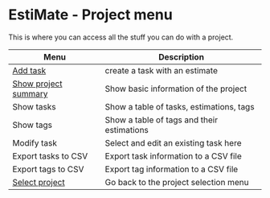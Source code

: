 # EstiMate - Project menu

This is where you can access all the stuff you can do with a project.

| Menu   | Description |
|--------|-------------|
| [Add task](./add-task-menu.md) | create a task with an estimate |
| [Show project summary](./show-project-summary.md) | Show basic information of the project |
| Show tasks | Show a table of tasks, estimations, tags |
| Show tags | Show a table of tags and their estimations |
| Modify task | Select and edit an existing task here |
| Export tasks to CSV | Export task information to a CSV file |
| Export tags to CSV | Export tag information to a CSV file |
| [Select project](./choose-project-menu.md) | Go back to the project selection menu |
